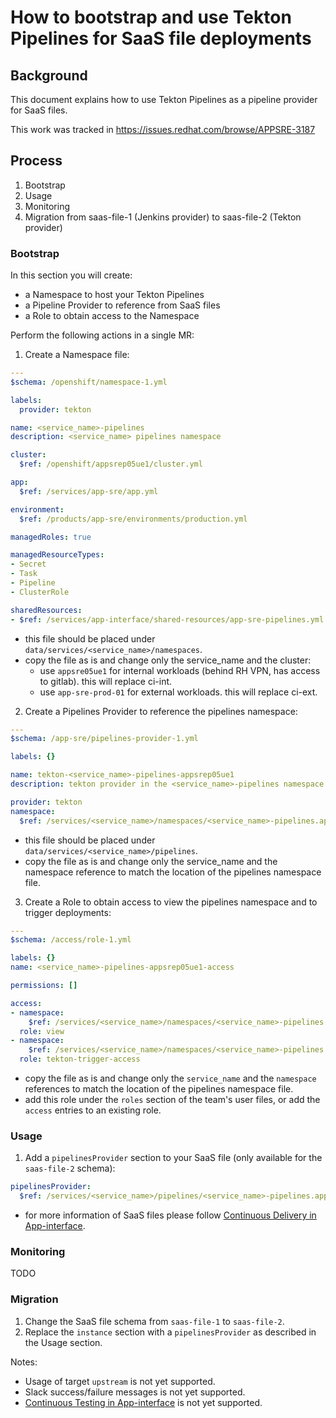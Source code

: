 # How to bootstrap and use Tekton Pipelines for SaaS file deployments

## Background

This document explains how to use Tekton Pipelines as a pipeline provider for SaaS files.

This work was tracked in https://issues.redhat.com/browse/APPSRE-3187

## Process

1. Bootstrap
1. Usage
1. Monitoring
1. Migration from saas-file-1 (Jenkins provider) to saas-file-2 (Tekton provider)

### Bootstrap

In this section you will create:
- a Namespace to host your Tekton Pipelines
- a Pipeline Provider to reference from SaaS files
- a Role to obtain access to the Namespace

Perform the following actions in a single MR:

1. Create a Namespace file:
  ```yaml
  ---
  $schema: /openshift/namespace-1.yml

  labels:
    provider: tekton

  name: <service_name>-pipelines
  description: <service_name> pipelines namespace

  cluster:
    $ref: /openshift/appsrep05ue1/cluster.yml

  app:
    $ref: /services/app-sre/app.yml

  environment:
    $ref: /products/app-sre/environments/production.yml

  managedRoles: true

  managedResourceTypes:
  - Secret
  - Task
  - Pipeline
  - ClusterRole

  sharedResources:
  - $ref: /services/app-interface/shared-resources/app-sre-pipelines.yml
  ```

  * this file should be placed under `data/services/<service_name>/namespaces`.
  * copy the file as is and change only the service_name and the cluster:
    * use `appsre05ue1` for internal workloads (behind RH VPN, has access to gitlab). this will replace ci-int.
    * use `app-sre-prod-01` for external workloads. this will replace ci-ext.

2. Create a Pipelines Provider to reference the pipelines namespace:
  ```yaml
  ---
  $schema: /app-sre/pipelines-provider-1.yml

  labels: {}

  name: tekton-<service_name>-pipelines-appsrep05ue1
  description: tekton provider in the <service_name>-pipelines namespace in the appsrep05ue1 cluster

  provider: tekton
  namespace:
    $ref: /services/<service_name>/namespaces/<service_name>-pipelines.appsrep05ue1.yaml
  ```

  * this file should be placed under `data/services/<service_name>/pipelines`.
  * copy the file as is and change only the service_name and the namespace reference to match the location of the pipelines namespace file.

3. Create a Role to obtain access to view the pipelines namespace and to trigger deployments:
  ```yaml
  ---
  $schema: /access/role-1.yml

  labels: {}
  name: <service_name>-pipelines-appsrep05ue1-access

  permissions: []

  access:
  - namespace:
      $ref: /services/<service_name>/namespaces/<service_name>-pipelines.appsrep05ue1.yaml
    role: view
  - namespace:
      $ref: /services/<service_name>/namespaces/<service_name>-pipelines.appsrep05ue1.yaml
    role: tekton-trigger-access
  ```

  * copy the file as is and change only the `service_name` and the `namespace` references to match the location of the pipelines namespace file.
  * add this role under the `roles` section of the team's user files, or add the `access` entries to an existing role.


### Usage

1. Add a `pipelinesProvider` section to your SaaS file (only available for the `saas-file-2` schema):
  ```yaml
  pipelinesProvider:
    $ref: /services/<service_name>/pipelines/<service_name>-pipelines.appsrep05ue1.yaml
  ```

  * for more information of SaaS files please follow [Continuous Delivery in App-interface](https://gitlab.cee.redhat.com/service/app-interface/-/blob/master/docs/app-sre/continuous-delivery-in-app-interface.md).

### Monitoring

TODO

### Migration

1. Change the SaaS file schema from `saas-file-1` to `saas-file-2`.
2. Replace the `instance` section with a `pipelinesProvider` as described in the Usage section.

Notes:
* Usage of target `upstream` is not yet supported.
* Slack success/failure messages is not yet supported.
* [Continuous Testing in App-interface](https://gitlab.cee.redhat.com/service/app-interface/-/blob/master/docs/app-sre/continuous-testing-in-app-interface.md) is not yet supported.
